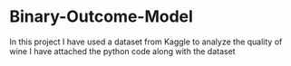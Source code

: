 # Binary-Outcome-Model
In this project I have used a dataset from Kaggle to analyze the quality of wine
I have attached the python code along with the dataset
